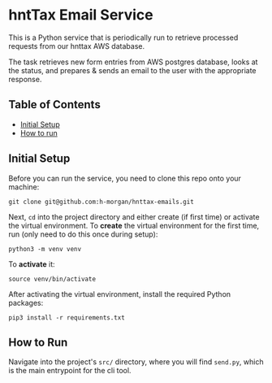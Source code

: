 # hntTax Email Service

This is a Python service that is periodically run to retrieve processed requests from our hnttax AWS database. 

The task retrieves new form entries from AWS postgres database, looks at the status, and prepares & sends an email to the user with the appropriate response. 


## Table of Contents
- [Initial Setup](#initial-setup)
- [How to run](#how-to-run)


## Initial Setup

Before you can run the service, you need to clone this repo onto your machine:

```
git clone git@github.com:h-morgan/hnttax-emails.git
```

Next, `cd` into the project directory and either create (if first time) or activate the virtual environment. To __create__ the virtual environment for the first time, run (only need to do this once during setup):

```
python3 -m venv venv
```

To __activate__ it:
```
source venv/bin/activate
```

After activating the virtual environment, install the required Python packages:

```
pip3 install -r requirements.txt
```

## How to Run

Navigate into the project's `src/` directory, where you will find `send.py`, which is the main entrypoint for the cli tool. 